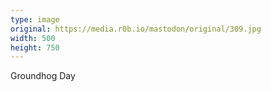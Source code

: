 ```yaml
---
type: image
original: https://media.r0b.io/mastodon/original/309.jpg
width: 500
height: 750
---
```


Groundhog Day
